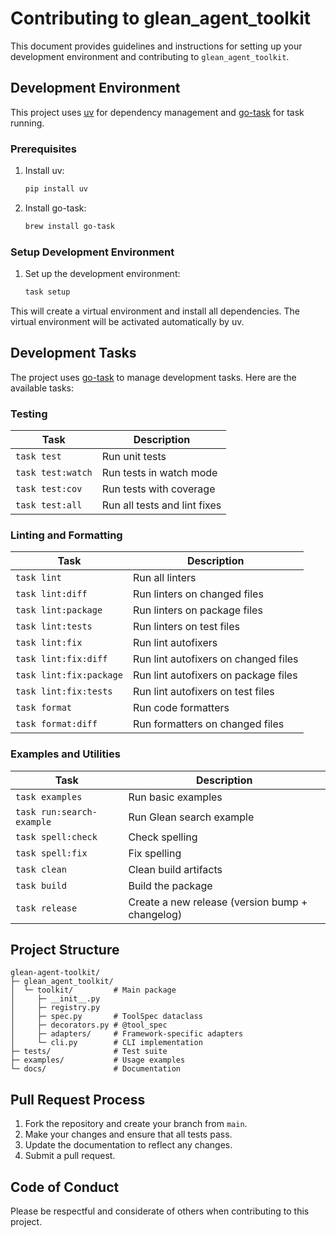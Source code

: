 # Contributing to glean_agent_toolkit

This document provides guidelines and instructions for setting up your development environment and contributing to `glean_agent_toolkit`.

## Development Environment

This project uses [uv](https://github.com/astral-sh/uv) for dependency management and [go-task](https://taskfile.dev/) for task running.

### Prerequisites

1. Install uv:

    ```bash
    pip install uv
    ```

2. Install go-task:

    ```bash
    brew install go-task
    ```

### Setup Development Environment

1. Set up the development environment:

    ```bash
    task setup
    ```

This will create a virtual environment and install all dependencies. The virtual environment will be activated automatically by uv.

## Development Tasks

The project uses [go-task](https://taskfile.dev/) to manage development tasks. Here are the available tasks:

### Testing

| Task | Description |
|------|-------------|
| `task test` | Run unit tests |
| `task test:watch` | Run tests in watch mode |
| `task test:cov` | Run tests with coverage |
| `task test:all` | Run all tests and lint fixes |

### Linting and Formatting

| Task | Description |
|------|-------------|
| `task lint` | Run all linters |
| `task lint:diff` | Run linters on changed files |
| `task lint:package` | Run linters on package files |
| `task lint:tests` | Run linters on test files |
| `task lint:fix` | Run lint autofixers |
| `task lint:fix:diff` | Run lint autofixers on changed files |
| `task lint:fix:package` | Run lint autofixers on package files |
| `task lint:fix:tests` | Run lint autofixers on test files |
| `task format` | Run code formatters |
| `task format:diff` | Run formatters on changed files |

### Examples and Utilities

| Task | Description |
|------|-------------|
| `task examples` | Run basic examples |
| `task run:search-example` | Run Glean search example |
| `task spell:check` | Check spelling |
| `task spell:fix` | Fix spelling |
| `task clean` | Clean build artifacts |
| `task build` | Build the package |
| `task release` | Create a new release (version bump + changelog) |

## Project Structure

```
glean-agent-toolkit/
├─ glean_agent_toolkit/
│  └─ toolkit/         # Main package
│     ├─ __init__.py
│     ├─ registry.py
│     ├─ spec.py       # ToolSpec dataclass
│     ├─ decorators.py # @tool_spec
│     ├─ adapters/     # Framework-specific adapters
│     └─ cli.py        # CLI implementation
├─ tests/              # Test suite
├─ examples/           # Usage examples
└─ docs/               # Documentation
```

## Pull Request Process

1. Fork the repository and create your branch from `main`.
2. Make your changes and ensure that all tests pass.
3. Update the documentation to reflect any changes.
4. Submit a pull request.

## Code of Conduct

Please be respectful and considerate of others when contributing to this project. 